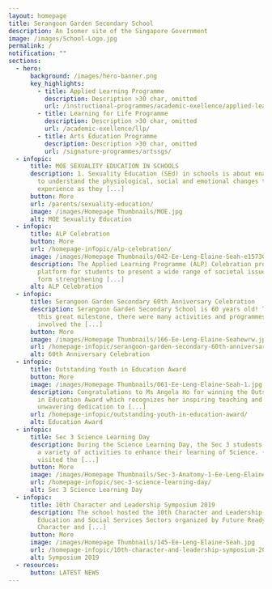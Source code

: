 ```yaml
---
layout: homepage
title: Serangoon Garden Secondary School
description: An Isomer site of the Singapore Government
image: /images/School-Logo.jpg
permalink: /
notification: ""
sections:
  - hero:
      background: /images/hero-banner.png
      key_highlights:
        - title: Applied Learning Programme
          description: Description >30 char, omitted
          url: /instructional-programmes/academic-exellence/applied-learning-programme/
        - title: Learning for Life Programme
          description: Description >30 char, omitted
          url: /academic-exellence/llp/
        - title: Arts Education Programme
          description: Description >30 char, omitted
          url: /signature-programmes/artssgs/
  - infopic:
      title: MOE SEXUALITY EDUCATION IN SCHOOLS
      description: 1. Sexuality Education (SEd) in schools is about enabling students
        to understand the physiological, social and emotional changes they
        experience as they [...]
      button: More
      url: /parents/sexuality-education/
      image: /images/Homepage Thumbnails/MOE.jpg
      alt: MOE Sexuality Education
  - infopic:
      title: ALP Celebration
      button: More
      url: /homepage-infopic/alp-celebration/
      image: /images/Homepage Thumbnails/042-Ee-Leng-Elaine-Seah-e1573003797292.jpg
      description: The Applied Learning Programme (ALP) Celebration provided a
        platform for students to present a wide range of societal issues ranging
        form strengthening [...]
      alt: ALP Celebration
  - infopic:
      title: Serangoon Garden Secondary 60th Anniversary Celebration
      description: Serangoon Garden Secondary School is 60 years old! To celebrate
        this great milestone, there were many activities and programmes that
        involved the [...]
      button: More
      image: /images/Homepage Thumbnails/166-Ee-Leng-Elaine-Seahewrw.jpg
      url: /homepage-infopic/serangoon-garden-secondary-60th-anniversary-celebration/
      alt: 60th Anniversary Celebration
  - infopic:
      title: Outstanding Youth in Education Award
      button: More
      image: /images/Homepage Thumbnails/061-Ee-Leng-Elaine-Seah-1.jpg
      description: Congratulations to Ms Angela Ho for winning the Outstanding Youth
        in Education Award which recognizes her inspiring teaching and
        unwavering dedication to [...]
      url: /homepage-infopic/outstanding-youth-in-education-award/
      alt: Education Award
  - infopic:
      title: Sec 3 Science Learning Day
      description: During the Science Learning Day, the Sec 3 students participated in
        a variety of activities to enhance their learning of Science. (a) They
        visited the [...]
      button: More
      image: /images/Homepage Thumbnails/Sec-3-Anatomy-1-Ee-Leng-Elaine-Seah.jpeg
      url: /homepage-infopic/sec-3-science-learning-day/
      alt: Sec 3 Science Learning Day
  - infopic:
      title: 10th Character and Leadership Symposium 2019
      description: The school hosted the 10th Character and Leadership Symposium for
        Education and Social Services Sectors organized by Future Ready,
        Character and [...]
      button: More
      image: /images/Homepage Thumbnails/145-Ee-Leng-Elaine-Seah.jpg
      url: /homepage-infopic/10th-character-and-leadership-symposium-2019/
      alt: Symposium 2019
  - resources:
      button: LATEST NEWS
---
```

